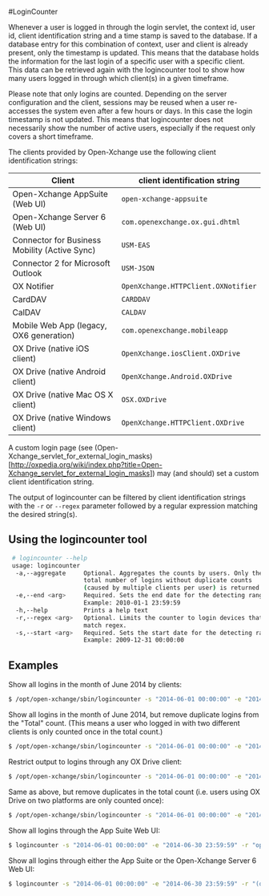 #LoginCounter

Whenever a user is logged in through the login servlet, the context id, user id, client identification string and a time stamp is saved to the database. If a database entry for this combination of context, user and client is already present, only the timestamp is updated. This means that the database holds the information for the last login of a specific user with a specific client. This data can be retrieved again with the logincounter tool to show how many users logged in through which client(s) in a given timeframe.

Please note that only logins are counted. Depending on the server configuration and the client, sessions may be reused when a user re-accesses the system even after a few hours or days. In this case the login timestamp is not updated. This means that logincounter does not necessarily show the number of active users, especially if the request only covers a short timeframe.

The clients provided by Open-Xchange use the following client identification strings:

Client                                        | client identification string
----------------------------------------------|---------------------------
Open-Xchange AppSuite (Web UI)	               | `open-xchange-appsuite`
Open-Xchange Server 6 (Web UI)	               | `com.openexchange.ox.gui.dhtml`
Connector for Business Mobility (Active Sync) | `USM-EAS`
Connector 2 for Microsoft Outlook             | `USM-JSON`
OX Notifier                                   | `OpenXchange.HTTPClient.OXNotifier`
CardDAV                                       | `CARDDAV`
CalDAV                                        | `CALDAV`
Mobile Web App (legacy, OX6 generation)       | `com.openexchange.mobileapp`
OX Drive (native iOS client)                  | `OpenXchange.iosClient.OXDrive`
OX Drive (native Android client)              | `OpenXchange.Android.OXDrive`
OX Drive (native Mac OS X client)             | `OSX.OXDrive`
OX Drive (native Windows client)              | `OpenXchange.HTTPClient.OXDrive`

A custom login page (see (Open-Xchange_servlet_for_external_login_masks)[http://oxpedia.org/wiki/index.php?title=Open-Xchange_servlet_for_external_login_masks]) may (and should) set a custom client identification string.

The output of logincounter can be filtered by client identification strings with the `-r` or `--regex` parameter followed by a regular expression matching the desired string(s).

## Using the logincounter tool

```bash
 # logincounter --help
 usage: logincounter
  -a,--aggregate     Optional. Aggregates the counts by users. Only the
                     total number of logins without duplicate counts
                     (caused by multiple clients per user) is returned.
  -e,--end <arg>     Required. Sets the end date for the detecting range.
                     Example: 2010-01-1 23:59:59
  -h,--help          Prints a help text
  -r,--regex <arg>   Optional. Limits the counter to login devices that
                     match regex.
  -s,--start <arg>   Required. Sets the start date for the detecting range.
                     Example: 2009-12-31 00:00:00
```

## Examples

Show all logins in the month of June 2014 by clients:

```bash
$ /opt/open-xchange/sbin/logincounter -s "2014-06-01 00:00:00" -e "2014-06-30 23:59:59"
```
Show all logins in the month of June 2014, but remove duplicate logins from the "Total" count. (This means a user who logged in with two different clients is only counted once in the total count.)

```bash
$ /opt/open-xchange/sbin/logincounter -s "2014-06-01 00:00:00" -e "2014-06-30 23:59:59" -a
```
Restrict output to logins through any OX Drive client:

```bash
$ /opt/open-xchange/sbin/logincounter -s "2014-06-01 00:00:00" -e "2014-06-30 23:59:59" -r ".*OXDrive"
```
Same as above, but remove duplicates in the total count (i.e. users using OX Drive on two platforms are only counted once):

```bash
$ /opt/open-xchange/sbin/logincounter -s "2014-06-01 00:00:00" -e "2014-06-30 23:59:59" -r ".*OXDrive" -a
```
Show all logins through the App Suite Web UI:

```bash
$ logincounter -s "2014-06-01 00:00:00" -e "2014-06-30 23:59:59" -r "open-xchange-appsuite"
```
Show all logins through either the App Suite or the Open-Xchange Server 6 Web UI:

```bash
$ logincounter -s "2014-06-01 00:00:00" -e "2014-06-30 23:59:59" -r "(open-xchange-appsuite|com.openexchange.ox.gui.dhtml)"
```